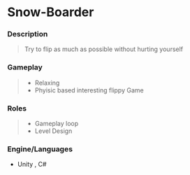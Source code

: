 # Snow-Boarder

### Description
> Try to flip as much as possible without hurting yourself

### Gameplay
> - Relaxing
> - Phyisic based interesting flippy Game

### Roles
> - Gameplay loop
> - Level Design


### Engine/Languages
- Unity , C#
